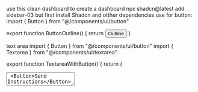 use this clean dashboard to create a dashboard
npx shadcn@latest add sidebar-03
but first install Shadcn and otther dependencies
use for button:
import { Button } from "@/components/ui/button"

export function ButtonOutline() {
  return <Button variant="outline">Outline</Button>
}


text area 
import { Button } from "@/components/ui/button"
import { Textarea } from "@/components/ui/textarea"

export function TextareaWithButton() {
  return (
    <div className="grid w-full gap-2">
      <Textarea placeholder="Type your message here." />
      <Button>Send Instructions</Button>
    </div>
  )
}

a preview section holding carousal of images
import * as React from "react"

import { Card, CardContent } from "@/components/ui/card"
import {
  Carousel,
  CarouselContent,
  CarouselItem,
  CarouselNext,
  CarouselPrevious,
} from "@/components/ui/carousel"

export function CarouselDemo() {
  return (
    <Carousel className="w-full max-w-xs">
      <CarouselContent>
        {Array.from({ length: 5 }).map((_, index) => (
          <CarouselItem key={index}>
            <div className="p-1">
              <Card>
                <CardContent className="flex aspect-square items-center justify-center p-6">
                  <span className="text-4xl font-semibold">{index + 1}</span>
                </CardContent>
              </Card>
            </div>
          </CarouselItem>
        ))}
      </CarouselContent>
      <CarouselPrevious />
      <CarouselNext />
    </Carousel>
  )
}






